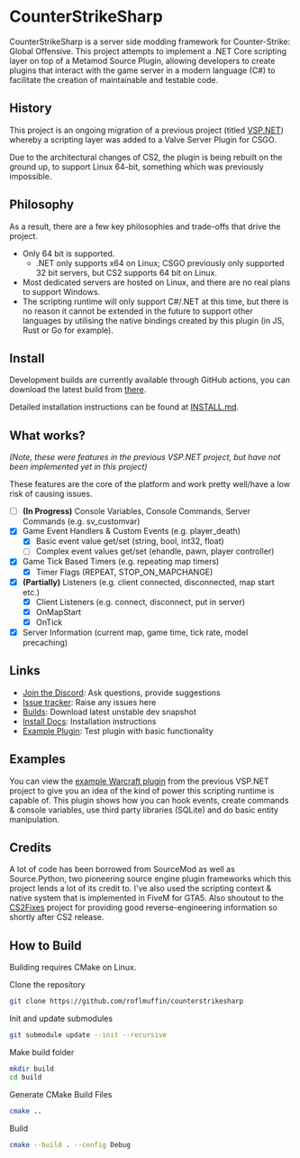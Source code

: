 # CounterStrikeSharp

CounterStrikeSharp is a server side modding framework for Counter-Strike: Global Offensive. This project attempts to implement a .NET Core scripting layer on top of a Metamod Source Plugin, allowing developers to create plugins that interact with the game server in a modern language (C#) to facilitate the creation of maintainable and testable code.

## History

This project is an ongoing migration of a previous project (titled [VSP.NET](https://github.com/roflmuffin/vspdotnet)) whereby a scripting layer was added to a Valve Server Plugin for CSGO.

Due to the architectural changes of CS2, the plugin is being rebuilt on the ground up, to support Linux 64-bit, something which was previously impossible.

## Philosophy

As a result, there are a few key philosophies and trade-offs that drive the project.
- Only 64 bit is supported.
  - .NET only supports x64 on Linux; CSGO previously only supported 32 bit servers, but CS2 supports 64 bit on Linux.
- Most dedicated servers are hosted on Linux, and there are no real plans to support Windows.
- The scripting runtime will only support C#/.NET at this time, but there is no reason it cannot be extended in the future to support other languages by utilising the native bindings created by this plugin (in JS, Rust or Go for example).

## Install
Development builds are currently available through GitHub actions, you can download the latest build from [there](https://github.com/roflmuffin/CounterStrikeSharp/actions/workflows/cmake-single-platform.yml).

Detailed installation instructions can be found at [INSTALL.md](INSTALL.md).

## What works?
_(Note, these were features in the previous VSP.NET project, but have not been implemented yet in this project)_

These features are the core of the platform and work pretty well/have a low risk of causing issues.

- [ ] **(In Progress)** Console Variables, Console Commands, Server Commands (e.g. sv_customvar)
- [x] Game Event Handlers & Custom Events (e.g. player_death)
  - [x] Basic event value get/set (string, bool, int32, float)
  - [ ] Complex event values get/set (ehandle, pawn, player controller)
- [x] Game Tick Based Timers (e.g. repeating map timers)
  - [x] Timer Flags (REPEAT, STOP_ON_MAPCHANGE)
- [x] **(Partially)** Listeners (e.g. client connected, disconnected, map start etc.)
  - [x] Client Listeners (e.g. connect, disconnect, put in server)
  - [x] OnMapStart
  - [x] OnTick
- [x] Server Information (current map, game time, tick rate, model precaching)

## Links
- [Join the Discord](https://discord.gg/X7r3PmuYKq): Ask questions, provide suggestions
- [Issue tracker](https://github.com/roflmuffin/CounterStrikeSharp/issues): Raise any issues here
- [Builds](https://github.com/roflmuffin/CounterStrikeSharp/actions): Download latest unstable dev snapshot
- [Install Docs](INSTALL.md): Installation instructions
- [Example Plugin](managed/TestPlugin/TestPlugin.cs): Test plugin with basic functionality

## Examples

You can view the [example Warcraft plugin](https://github.com/roflmuffin/vspdotnet/tree/master/managed/ClassLibrary2) from the previous VSP.NET project to give you an idea of the kind of power this scripting runtime is capable of. This plugin shows how you can hook events, create commands & console variables, use third party libraries (SQLite) and do basic entity manipulation.

## Credits

A lot of code has been borrowed from SourceMod as well as Source.Python, two pioneering source engine plugin frameworks which this project lends a lot of its credit to.
I've also used the scripting context & native system that is implemented in FiveM for GTA5. Also shoutout to the [CS2Fixes](https://github.com/Source2ZE/CS2Fixes) project for providing good reverse-engineering information so shortly after CS2 release.

## How to Build

Building requires CMake on Linux.

Clone the repository

```bash
git clone https://github.com/roflmuffin/counterstrikesharp
```

Init and update submodules

```bash
git submodule update --init --recursive
```

Make build folder

```bash
mkdir build
cd build
```

Generate CMake Build Files

```bash
cmake ..
```

Build

```bash
cmake --build . --config Debug
```
